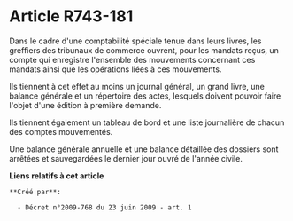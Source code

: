 # Article R743-181

Dans le cadre d'une comptabilité spéciale tenue dans leurs livres, les greffiers des tribunaux de commerce ouvrent, pour les
mandats reçus, un compte qui enregistre l'ensemble des mouvements concernant ces mandats ainsi que les opérations liées à ces
mouvements.

Ils tiennent à cet effet au moins un journal général, un grand livre, une balance générale et un répertoire des actes,
lesquels doivent pouvoir faire l'objet d'une édition à première demande.

Ils tiennent également un tableau de bord et une liste journalière de chacun des comptes mouvementés.

Une balance générale annuelle et une balance détaillée des dossiers sont arrêtées et sauvegardées le dernier jour ouvré de
l'année civile.

**Liens relatifs à cet article**

	**Créé par**:

	  - Décret n°2009-768 du 23 juin 2009 - art. 1
